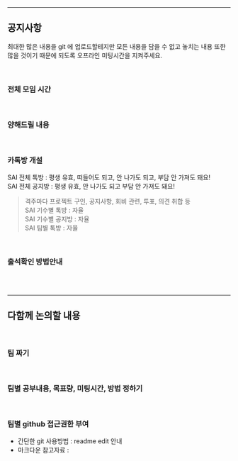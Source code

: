 


<br>
<br>
<hr>

## 공지사항

최대한 많은 내용을 git 에 업로드할테지만 모든 내용을 담을 수 없고 놓치는 내용 또한 많을 것이기 때문에 되도록 오프라인 미팅시간을 지켜주세요.

<br>

### 전체 모임 시간


<br>

### 양해드릴 내용


<br>

### 카톡방 개설

SAI 전체 톡방 : 평생 유효, 떠들어도 되고, 안 나가도 되고, 부담 안 가져도 돼요! <br>
SAI 전체 공지방 : 평생 유효, 안 나가도 되고 부담 안 가져도 돼요! <br>
> 격주마다 프로젝트 구인, 공지사항, 회비 관련, 투표, 의견 취합 등 <br>
SAI 기수별 톡방 : 자율 <br>
SAI 기수별 공지방 : 자율 <br>
SAI 팀별 톡방 : 자율 <br>

<br>

### 출석확인 방법안내

<br>
<br>
<hr>

## 다함께 논의할 내용

<br>

### 팀 짜기

<br>

### 팀별 공부내용, 목표량, 미팅시간, 방법 정하기

<br>

### 팀별 github 접근권한 부여

- 간단한 git 사용방법 : readme edit 안내
- 마크다운 참고자료 : 

<br>

